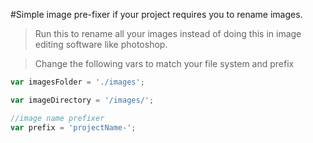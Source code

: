 #Simple image pre-fixer if your project requires you to rename images.

>Run this to rename all your images instead of doing this in image editing software like photoshop.


>Change the following vars to match your file system and prefix

```javascript
var imagesFolder = './images';

var imageDirectory = '/images/';

//image name prefixer
var prefix = 'projectName-';
```